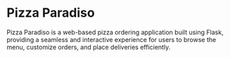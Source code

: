 # Pizza Paradiso
 Pizza Paradiso is a web-based pizza ordering application built using Flask, providing a seamless and interactive experience for users to browse the menu, customize orders, and place deliveries efficiently.
